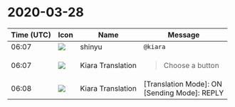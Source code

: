 # 2020-03-28

|Time (UTC)|Icon|Name|Message|
|---|---|---|---|
|06:07|![](https://avatars.slack-edge.com/2018-04-27/354445776386_e258f5ed5ba887b08668_72.jpg)|shinyu|`@kiara`|
|06:07|![](https://avatars.slack-edge.com/2019-08-21/732685848020_f3f20736795184660348_72.png)|Kiara Translation|<blockquote>Choose a button</blockquote>|
|06:08|![](https://avatars.slack-edge.com/2019-08-21/732685848020_f3f20736795184660348_72.png)|Kiara Translation|[Translation Mode]: ON<br> [Sending Mode]: REPLY|
